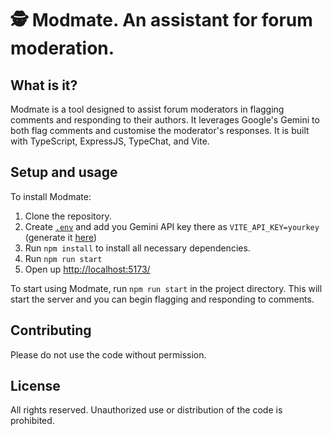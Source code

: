 # 🕵️ Modmate. An assistant for forum moderation.

## What is it?

Modmate is a tool designed to assist forum moderators in flagging comments and responding to their authors. It leverages Google's Gemini to both flag comments and customise the moderator's responses. It is built with TypeScript, ExpressJS, TypeChat, and Vite.

## Setup and usage

To install Modmate:

1. Clone the repository.
2. Create [`.env`](.env) and add you Gemini API key there as `VITE_API_KEY=yourkey` (generate it [here](https://makersuite.google.com/app/apikey))
3. Run `npm install` to install all necessary dependencies.
4. Run `npm run start`
5. Open up [http://localhost:5173/](http://localhost:5173/)

To start using Modmate, run `npm run start` in the project directory. This will start the server and you can begin flagging and responding to comments.

## Contributing

Please do not use the code without permission.

## License

All rights reserved. Unauthorized use or distribution of the code is prohibited.
